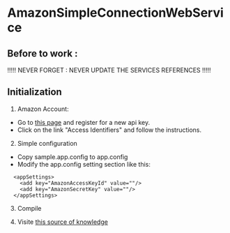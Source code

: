 AmazonSimpleConnectionWebService
================================

Before to work :
----------------

!!!!! NEVER FORGET : NEVER UPDATE THE SERVICES REFERENCES !!!!!


Initialization
--------------

1. Amazon Account:
  - Go to [this page](https://affiliate-program.amazon.com/gp/advertising/api/detail/your-account.html "Manage Your Account") and register for a new api key.
  - Click on the link "Access Identifiers" and follow the instructions.

2. Simple configuration
  - Copy sample.app.config to app.config
  - Modify the app.config setting section like this:

  ```
    <appSettings>
      <add key="AmazonAccessKeyId" value=""/>
      <add key="AmazonSecretKey" value=""/>
    </appSettings>
  ```

3. Compile

4. Visite [this source of knowledge](http://docs.aws.amazon.com/AWSECommerceService/latest/DG/Welcome.html "Product Advertising API")

